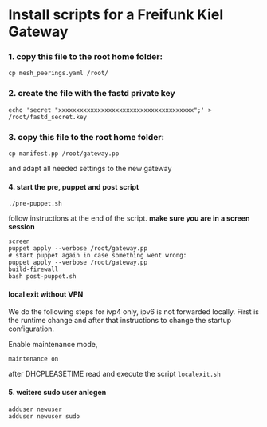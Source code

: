 # Install scripts for a Freifunk Kiel Gateway


### 1. copy this file to the root home folder:

    cp mesh_peerings.yaml /root/

### 2. create the file with the fastd private key

    echo 'secret "xxxxxxxxxxxxxxxxxxxxxxxxxxxxxxxxxxxxxx";' > /root/fastd_secret.key

### 3. copy this file to the root home folder:

    cp manifest.pp /root/gateway.pp
and adapt all needed settings to the new gateway

#### 4. start the pre, puppet and post script

    ./pre-puppet.sh

follow instructions at the end of the script. **make sure you are in a screen session**

    screen
    puppet apply --verbose /root/gateway.pp
    # start puppet again in case something went wrong:
    puppet apply --verbose /root/gateway.pp
    build-firewall
    bash post-puppet.sh

#### local exit without VPN

We do the following steps for ivp4 only, ipv6 is not forwarded locally.
First is the runtime change and after that instructions to change the startup
configuration.

Enable maintenance mode,

    maintenance on
    
after DHCPLEASETIME read and execute the script `localexit.sh`

#### 5. weitere sudo user anlegen

    adduser newuser
    adduser newuser sudo
